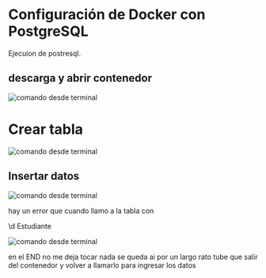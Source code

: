 # Configuración de Docker con PostgreSQL

Ejecuion de postresql.

## descarga y abrir contenedor

![comando desde terminal](imagenes/image.png)



# Crear tabla

![comando desde terminal](imagenes/image1.png)


## Insertar datos


![comando desde terminal](imagenes/image2.png)

hay un error que cuando llamo a la tabla con 

\d Estudiante


![comando desde terminal](imagenes/image3.png)

en el END no me deja tocar nada se queda ai por un largo rato tube que salir del contenedor y volver a llamarlo para ingresar los datos 